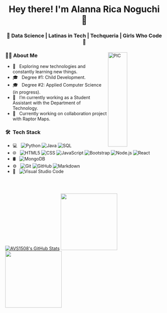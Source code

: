<h1 align="center">Hey there! I'm Alanna Rica Noguchi 👋 </h1>
<h3 align="center">🚀 Data Science | Latinas in Tech | Techqueria | Girls Who Code  🚀</h3>
<div>
<img width = "35%" align="right" alt="PIC" height="300px" src="https://media.giphy.com/media/dWxO36Jzd6bTSt5dIY/giphy.gif" />
<div align="left"> 
  <h3> 👩‍💻 About Me </h3>

  - 🤔 &nbsp; Exploring new technologies and constantly learning new things.
  - 🎓 &nbsp; Degree #1: Child Development.
  - 🎓 &nbsp; Degree #2: Applied Computer Science (in progress).
  - 💼 &nbsp; I’m currently working as a Student Assistant with the Department of Technology.
  - 🌱 &nbsp; Currently working on collaboration project with Raptor Maps. 
</div> 
</div>


<h3> 🛠 &nbsp;Tech Stack</h3>

- 💻 &nbsp;
  ![Python](https://img.shields.io/badge/-Python-333333?style=flat&logo=python)
  ![Java](https://img.shields.io/badge/-Java-333333?style=flat&logo=Java&logoColor=007396)
  ![SQL](https://img.shields.io/badge/SQL-SQL-blue)
- 🌐 &nbsp;
  ![HTML5](https://img.shields.io/badge/-HTML5-333333?style=flat&logo=HTML5)
  ![CSS](https://img.shields.io/badge/-CSS-333333?style=flat&logo=CSS3&logoColor=1572B6)
  ![JavaScript](https://img.shields.io/badge/-JavaScript-333333?style=flat&logo=javascript)
  ![Bootstrap](https://img.shields.io/badge/-Bootstrap-333333?style=flat&logo=bootstrap&logoColor=563D7C)
  ![Node.js](https://img.shields.io/badge/-Node.js-333333?style=flat&logo=node.js)
  ![React](https://img.shields.io/badge/-React-333333?style=flat&logo=react)
- 🛢 &nbsp;
  ![MongoDB](https://img.shields.io/badge/-MongoDB-333333?style=flat&logo=mongodb)
- ⚙️ &nbsp;
  ![Git](https://img.shields.io/badge/-Git-333333?style=flat&logo=git)
  ![GitHub](https://img.shields.io/badge/-GitHub-333333?style=flat&logo=github)
  ![Markdown](https://img.shields.io/badge/-Markdown-333333?style=flat&logo=markdown)
- 🔧 &nbsp;
  ![Visual Studio Code](https://img.shields.io/badge/-Visual%20Studio%20Code-333333?style=flat&logo=visual-studio-code&logoColor=007ACC)
  

<br/>

<br/>

[![AVS1508's GitHub Stats](https://github-readme-stats.vercel.app/api?username=alannanoguchi&show_icons=true)](https://github.com/alannanoguchi)
<a href="https://github.com/alannanoguchi">
  <img height="180em" src="https://github-readme-stats.vercel.app/api?username=alannanoguchi&theme=buefy&show_icons=true" />
  <img height="180em" src="https://github-readme-stats.vercel.app/api/top-langs/?username=alannanoguchi&theme=buefy&layout=compact" />
</a>

<br/>
